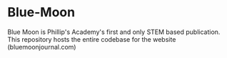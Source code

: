 # Blue-Moon
Blue Moon is Phillip's Academy's first and only STEM based publication. This repository hosts the entire codebase for the website (bluemoonjournal.com)
